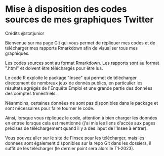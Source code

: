 # Mise à disposition des codes sources de mes graphiques Twitter
Crédits @statjunior

Bienvenue sur ma page Git qui vous permet de répliquer mes codes et de télécharger mes rapports Rmarkdown afin de visualiser tous mes graphiques. 

Les codes sources sont au format Rmarkdown. Les rapports sont au format ".html" et doivent être téléchargés pour être lus.

Le code R exploite le package "Insee" qui permet de télécharger directement de nombreux jeux de donnés publics, en particulier les résultats agrégés de l'Enquête Emploi et une grande partie des données des comptes trimestriels. 

Néanmoins, certaines données ne sont pas disponibles dans le package et sont nécessaires pour faire tourner le code. 

Ainsi, lorsque vous répliquez le code, attention à bien charger les données en entrée lorsque cela est mentionné (j'ai mis les liens d'accès aux pages précises de téléchargement quand il y a des input de l'Insee à entrer). 

Vous pouvez aller sur le site de l'Insee pour les télécharger, mais les données sont également disponibles sur la repo Git dans les dossiers, il suffit de les télécharger (le dernier point sera alors le T1-2023). 
